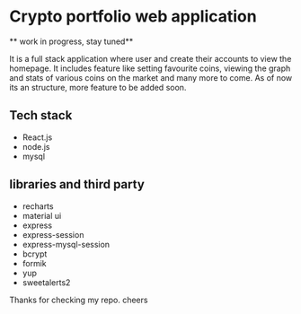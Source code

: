 # Crypto portfolio web application

** work in progress, stay tuned**

It is a full stack application where user and create their accounts to view the homepage. It includes feature like setting favourite coins, viewing the graph and stats of various coins on the market and many more to come. As of now its an structure, more feature to be added soon.


## Tech stack
- React.js
- node.js
- mysql
  
## libraries and third party
- recharts
- material ui
- express
- express-session
- express-mysql-session
- bcrypt
- formik
- yup
- sweetalerts2


Thanks for checking my repo. cheers